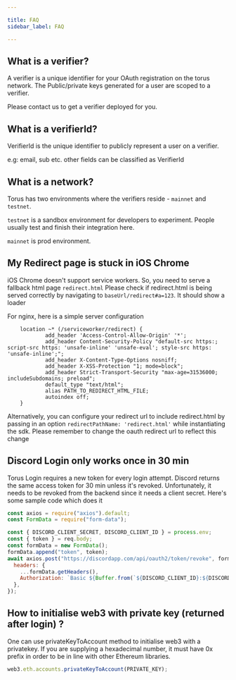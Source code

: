 ```yaml
---

title: FAQ
sidebar_label: FAQ

---
```



## What is a verifier?

A verifier is a unique identifier for your OAuth registration on the torus network. The Public/private keys generated for a user are scoped to a verifier. 

Please contact us to get a verifier deployed for you.

## What is a verifierId?

VerifierId is the unique identifier to publicly represent a user on a verifier. 

e.g: email, sub etc. other fields can be classified as VerifierId

## What is a network?

Torus has two environments where the verifiers reside - `mainnet` and `testnet`.

 `testnet` is a sandbox environment for developers to experiment. People usually test and finish their integration here. 

`mainnet` is prod environment.

## My Redirect page is stuck in iOS Chrome

iOS Chrome doesn't support service workers. So, you need to serve a fallback html page `redirect.html` Please check if redirect.html is being served correctly by navigating to `baseUrl/redirect#a=123`. It should show a loader

For nginx, here is a simple server configuration

```text
    location ~* (/serviceworker/redirect) {
            add_header 'Access-Control-Allow-Origin' '*';
            add_header Content-Security-Policy "default-src https:; script-src https: 'unsafe-inline' 'unsafe-eval'; style-src https: 'unsafe-inline';";
            add_header X-Content-Type-Options nosniff;
            add_header X-XSS-Protection "1; mode=block";
            add_header Strict-Transport-Security "max-age=31536000; includeSubdomains; preload";
            default_type "text/html";
            alias PATH_TO_REDIRECT_HTML_FILE;
            autoindex off;
    }
```

Alternatively, you can configure your redirect url to include redirect.html by passing in an option `redirectPathName: 'redirect.html'` while instantiating the sdk. Please remember to change the oauth redirect url to reflect this change

## Discord Login only works once in 30 min

Torus Login requires a new token for every login attempt. Discord returns the same access token for 30 min unless it's revoked. Unfortunately, it needs to be revoked from the backend since it needs a client secret. Here's some sample code which does it

```javascript
const axios = require("axios").default;
const FormData = require("form-data");

const { DISCORD_CLIENT_SECRET, DISCORD_CLIENT_ID } = process.env;
const { token } = req.body;
const formData = new FormData();
formData.append("token", token);
await axios.post("https://discordapp.com/api/oauth2/token/revoke", formData, {
  headers: {
    ...formData.getHeaders(),
    Authorization: `Basic ${Buffer.from(`${DISCORD_CLIENT_ID}:${DISCORD_CLIENT_SECRET}`, "binary").toString("base64")}`,
  },
});
```

## How to initialise web3 with private key \(returned after login\) ?

One can use privateKeyToAccount method to initialise web3 with a privatekey. If you are supplying a hexadecimal number, it must have 0x prefix in order to be in line with other Ethereum libraries.

```javascript
web3.eth.accounts.privateKeyToAccount(PRIVATE_KEY);
```



